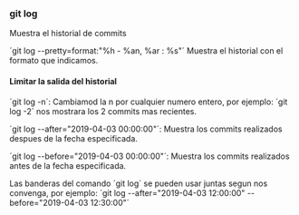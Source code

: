 ### git log
Muestra el historial de commits

´git log --pretty=format:"%h - %an, %ar : %s"´
Muestra el historial con el formato que indicamos.

#### Limitar la salida del historial
´git log -n´: Cambiamod la n por cualquier numero entero, por ejemplo: ´git log -2´ nos mostrara los 2 commits mas recientes.

´git log --after="2019-04-03 00:00:00"´: Muestra los commits realizados despues de la fecha especificada.

´git log --before="2019-04-03 00:00:00"´: Muestra los commits realizados antes de la fecha especificada.

Las banderas del comando ´git log´ se pueden usar juntas segun nos convenga, por ejemplo:
´git log --after="2019-04-03 12:00:00" --before="2019-04-03 12:30:00"´